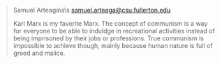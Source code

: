 > Samuel Arteaga\s\s
> samuel.arteaga@csu.fullerton.edu
> 
> Karl Marx is my favorite Marx. The concept of communism is a way for everyone to
> be able to induldge in recreational activities instead of being imprisoned by
> their jobs or professions. True communism is impossible to achieve though, 
> mainly because human nature is full of greed and malice.  
